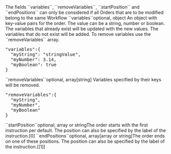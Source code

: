 <tr><td></td><td colspan="4">The fields ``variables``, ``removeVariables``, ``startPosition`` and ``endPositions`` can only be considered if all Orders that are to be modified belong to the same Workflow</td></tr>

<tr><td>``variables``</td><td>optional, object</td><td> 
An object with key-value pairs for the order. The value can be a string, number or boolean.	
The variables that already exist will be updated with the new values.
The variables that do not exist will be added.
To remove variables use the ``removeVariables`` array.
<td><pre>"variables":{
  "myString": "stringValue",
  "myNumber": 3.14,
  "myBoolean": true
}</pre></td><td></td></tr>

<tr><td>``removeVariables``</td><td>optional, array[string]</td><td> 
Variables specified by their keys will be removed.
<td><pre>"removeVariables":{
  "myString",
  "myNumber",
  "myBoolean"
}</pre></td><td></td></tr>

<tr><td>``startPosition``</td><td>optional, array or string</td><td>The order starts with the first instruction per default. The position can also be specified by the label of the instruction.<td>[0]</td><td></td></tr>
<tr><td>``endPositions``</td><td>optional, array[array or string]</td><td>The order ends on one of these positions. The position can also be specified by the label of the instruction.<td>[[1]]</td><td></td></tr>

